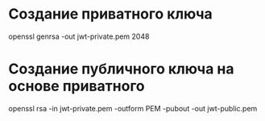 # Создание приватного ключа

openssl genrsa -out jwt-private.pem 2048

# Создание публичного ключа на основе приватного

openssl rsa -in jwt-private.pem -outform PEM -pubout -out jwt-public.pem
